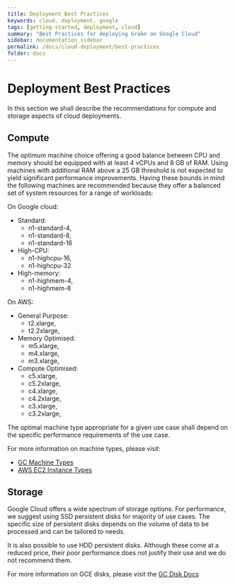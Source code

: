 ```yaml
---
title: Deployment Best Practices
keywords: cloud, deployment, google
tags: [getting-started, deployment, cloud]
summary: "Best Practices for deploying Grakn on Google Cloud"
sidebar: documentation_sidebar
permalink: /docs/cloud-deployment/best-practices
folder: docs
---
```


# Deployment Best Practices

In this section we shall describe the recommendations for compute and storage aspects of cloud deployments.

## Compute

The optimum machine choice offering a good balance between CPU and memory should be equipped with at least 4 vCPUs and 8 GB of RAM.
Using machines with additional RAM above a 25 GB threshold is not expected to yield significant performance improvements.
Having these bounds in mind the following machines are recommended because they offer a balanced set of system resources for a range of workloads:

On Google cloud:

* Standard: 
    - n1-standard-4, 
    - n1-standard-8, 
    - n1-standard-16
* High-CPU: 
    - n1-highcpu-16,
    - n1-highcpu-32
* High-memory: 
    - n1-highmem-4,
    - n1-highmem-8

On AWS:

* General Purpose: 
    - t2.xlarge, 
    - t2.2xlarge,
* Memory Optimised: 
    - m5.xlarge, 
    - m4.xlarge,
    - m3.xlarge, 
* Compute Optimised: 
    - c5.xlarge,
    - c5.2xlarge,
    - c4.xlarge,
    - c4.2xlarge, 
    - c3.xlarge,
    - c3.2xlarge,


The optimal machine type appropriate for a given use case shall depend on the specific performance requirements of the use case.

For more information on machine types, please visit: 
* [GC Machine Types](https://cloud.google.com/compute/docs/machine-types)
* [AWS EC2 Instance Types](https://aws.amazon.com/ec2/instance-types)

## Storage

Google Cloud offers a wide spectrum of storage options. For performance, we suggest using SSD persistent disks for majority of use cases. The specific size of persistent disks depends on the volume of data to be processed and can be tailored to needs.

It is also possible to use HDD persistent disks. Although these come at a reduced price, their poor performance does not justify their use and we do not recommend them.

For more information on GCE disks, please visit the [GC Disk Docs](https://cloud.google.com/compute/docs/disks)
